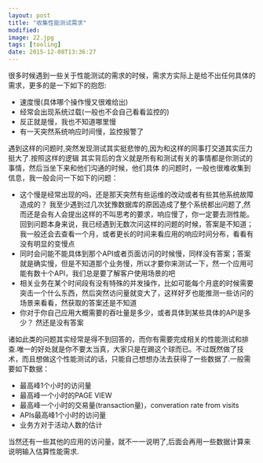 ```yaml
---
layout: post
title: "收集性能测试需求"
modified:
image: 22.jpg
tags: [tooling]
date: 2015-12-08T13:36:27
---
```


很多时候遇到一些关于性能测试的需求的时候，需求方实际上是给不出任何具体的需求，更多的是一下如下的抱怨:

- 速度慢(具体哪个操作慢又很难给出)
- 经常会出现系统过载(一般也不会自己看看监控的)
- 反正就是慢，我也不知道哪里慢
- 有一天突然系统响应时间慢，监控报警了

遇到这样的问题时,突然发现测试其实挺悲惨的,因为和这样的同事打交道其实压力挺大了.按照这样的逻辑
其实背后的含义就是所有和测试有关的事情都是你测试的事情，然后当坐下来和他们沟通的时候，他们具体
的问题时，一般也很难收集到信息，我一般会问一下如下的问题：

- 这个慢是经常出现的吗，还是那天突然有些运维的改动或者有些其他系统故障造成的？
  我至少遇到过几次犹豫数据库的原因造成了整个系统都出问题了,然而还是会有人会提出这样的不叫思考的要求，响应慢了，你一定要去测性能。 回到问题本身来说，我已经遇到无数次问这样的问题的时候，答案是不知道；我一般还会去查看一个月，或者更长的时间来看应用的响应时间分布，看看有没有明显的变慢点
- 同时会问能不能具体到那个API或者页面访问的时候慢，同样没有答案；答案就是确实慢，但是不知道那个业务慢，所以才要你来测试一下，然一个应用可能有数十个API，我们总是要了解客户使用场景的吧
- 相关业务在某个时间段有没有特殊的并发操作，比如可能每个月底的时候需要突击一个什么东西，然后突然访问量就变大了，这样好歹也能推测一些访问的场景来看看，然获取的答案还是不知道
- 你对于你自己应用大概需要的吞吐量是多少，或者具体到某些具体的API是多少？ 然还是没有答案

诸如此类的问题其实经常是得不到回答的，而你有需要完成相关的性能测试和排查.唯一的好处就是你不要太当真，大家只是在踢这个球而已。不过既然做了技术，而且想做这个性能测试的话，只能自己想想办法去获得了一些数据了.一般需要如下数据：

- 最高峰1个小时的访问量
- 最高峰一个小时的PAGE VIEW
- 最高峰一个小时的交易量(transaction量)，converation rate from visits
- APIs最高峰1个小时的访问量
- 业务方对于活动人数的估计

当然还有一些其他的应用的访问量，就不一一说明了,后面会再用一些数据计算来说明输入估算性能需求.
